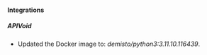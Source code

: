
#### Integrations

##### APIVoid


- Updated the Docker image to: *demisto/python3:3.11.10.116439*.
